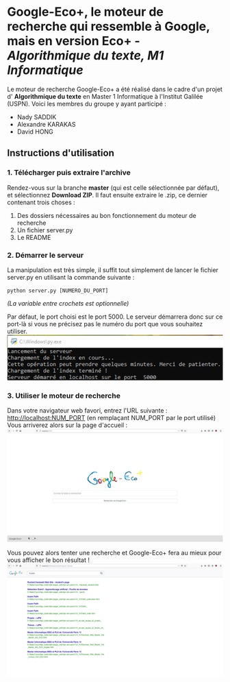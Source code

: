 # Google-Eco+, le moteur de recherche qui ressemble à Google, mais en version Eco+  - *Algorithmique du texte, M1 Informatique*
Le moteur de recherche Google-Eco+ a été réalisé dans le cadre d'un projet d' **Algorithmique du texte** en Master 1 Informatique à l'Institut Galilée (USPN). Voici les membres du groupe y ayant participé :

 - Nady SADDIK
 - Alexandre KARAKAS
 - David HONG

## Instructions d'utilisation
### 1. Télécharger puis extraire l'archive
Rendez-vous sur la branche **master** (qui est celle sélectionnée par défaut), et sélectionnez **Download ZIP**.
Il faut ensuite extraire le .zip, ce dernier contenant trois choses :
 1. Des dossiers nécessaires au bon fonctionnement du moteur de recherche
 2. Un fichier server.py
 3. Le README

### 2. Démarrer le serveur
La manipulation est très simple, il suffit tout simplement de lancer le fichier server.py en utilisant la commande suivante :

    python server.py [NUMERO_DU_PORT]

*(La variable entre crochets est optionnelle)*

Par défaut, le port choisi est le port 5000. Le serveur démarrera donc sur ce port-là si vous ne précisez pas le numéro du port que vous souhaitez utiliser.
![Démarrage du serveur](./src/readme1.png)

### 3. Utiliser le moteur de recherche
 Dans votre navigateur web favori, entrez l'URL suivante : [http://localhost:NUM_PORT](http://localhost:5000) (en remplaçant NUM_PORT par le port utilisé)
Vous arriverez alors sur la page d'accueil :
![Page d'accueil de Google-Eco+](./src/readme2.png)

Vous pouvez alors tenter une recherche et Google-Eco+ fera au mieux pour vous afficher le bon résultat !
![Exemple de recherche](./src/readme3.png)